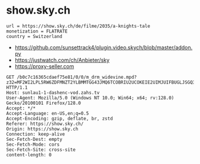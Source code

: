# show.sky.ch

~~~
url = https://show.sky.ch/de/filme/2035/a-knights-tale
monetization = FLATRATE
country = Switzerland
~~~

- https://github.com/sunsettrack4/plugin.video.skych/blob/master/addon.py
- https://justwatch.com/ch/Anbieter/sky
- https://proxy-seller.com

~~~
GET /b0c7c16365cdaef75e81/0/0/m_drm_widevine.mpd?z32=MF2WI2LPL5RW6ZDFMNZT2YLBMMTGG43JMQ6TCOBRIU2UCOKEIE2UIMJUIFBUGLJSGQ3TMMRRG4ZDSMBWII3TKNZREZSHE3J5MV4HA2LSMF2GS33OHIYTOMZYGUZTAOJTHETGS3TJORUWC3DSMF2GKPJSGAYDAJTNMF4HEYLUMU6TQMBQGATG22LOOJQXIZJ5GUYDAJTQOJSWMZLSOJSWIX3MMFXGO5LBM5ST2ZDFEZZWSZZ5GI3F6YZYGQ2DQY3DG4YWGNZWGAYDIZLEMMYDKOLCMVRGENJQMJSTANJVEZZXKYTUNF2GYZLTHVUGSZDEMVXC243ENATHK43FOJPWSZB5ONVXSX3DNA5DUMJZGM4DINBREZ3D2MA HTTP/1.1
Host: sunlau1-1-dashenc-vod.zahs.tv
User-Agent: Mozilla/5.0 (Windows NT 10.0; Win64; x64; rv:128.0) Gecko/20100101 Firefox/128.0
Accept: */*
Accept-Language: en-US,en;q=0.5
Accept-Encoding: gzip, deflate, br, zstd
Referer: https://show.sky.ch/
Origin: https://show.sky.ch
Connection: keep-alive
Sec-Fetch-Dest: empty
Sec-Fetch-Mode: cors
Sec-Fetch-Site: cross-site
content-length: 0
~~~
